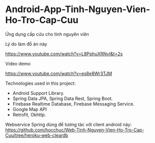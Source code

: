 # Android-App-Tinh-Nguyen-Vien-Ho-Tro-Cap-Cuu

Ứng dụng cấp cứu cho tình nguyên viên 

Lý do làm đồ án này

https://www.youtube.com/watch?v=L8PphuXRNvI&t=2s

Video demo

https://www.youtube.com/watch?v=es8e8Wr3TJM

Technologies used in this project:
- Android Support Library.
- Spring Data JPA, Spring Data Rest, Spring Boot.
- Firebase Realtime Database, Firebase Messaging Service.
- Google Map API
- Retrofit, Okhttp.

Webservice Spring dùng để tương tác với client android này:
https://github.com/hocchuc/Web-Tinh-Nguyen-Vien-Ho-Tro-Cap-Cuu/tree/heroku-web-cleardb
